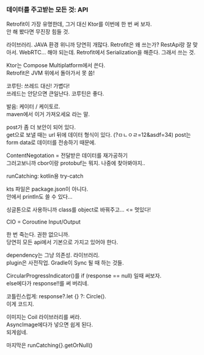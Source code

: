 ### 데이터를 주고받는 모든 것: API
Retrofit이 가장 유명한데, 그거 대신 Ktor를 이번에 한 번 써 보자.  
안 해 봤다면 무진장 힘들 것.  

라이브러리. JAVA 환경 위니까 당연히 개많다.
Retrofit은 왜 쓰는가? RestApi랑 잘 맞아서.
WebRTC... 해야 되는데.
Retrofit에서 Serialization을 해준다. 그래서 쓰는 것.

Ktor는 Compose Multiplatform에서 쓴다.  
Retrofit은 JVM 위에서 돌아가서 못 씀!  

코루틴: 쓰레드 대신! 가볍다!  
쓰레드는 안닫으면 큰일난다. 코루틴은 좋다.  

발음: 케이터 / 케이토르.  
maven에서 이거 가져오세요 라는 말.

post가 좀 더 보안이 되어 있다.  
get으로 보낼 때는 url 뒤에 데이터 형식이 있다. (?ㅁㄴㅇㄹ=12&asdf=34)
post는 form data로 데이터를 전송하기 때문에.

ContentNegotation = 전달받은 데이터를 재가공하기  
그러고보니까 cbor이랑 protobuf는 뭐지. 나중에 찾아봐야지..

runCatching: kotlin용 try-catch

kts 파일은 package.json이 아니다.  
안에서 println도 쓸 수 있다...

싱글톤으로 사용하니까 class를 object로 바꿔주고... <= 멋있다!

CIO = Coroutine Input/Output


한 번 죽는다.
권한 없으니까.  
당연히 모든 api에서 기본으로 가지고 있어야 한다.

dependency는 그냥 의존성. 라이브러리.  
plugin은 사전작업. Gradle이 Sync 될 때 하는 것들.

CircularProgressIndicator()를 if (response == null) 일때 써보자.  
else에다가 response!!를 써 버리네.

코틀린스럽게: response?.let {} ?: Circle().  
이게 코드지.

이미지는 Coil 라이브러리를 써라.  
AsyncImage에다가 넣으면 쉽게 된다.  
되게쉽네.

마지막은 runCatching{}.getOrNull()  
